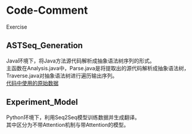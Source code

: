 # Code-Comment
Exercise
## ASTSeq_Generation
Java环境下，将Java方法源代码解析成抽象语法树序列的形式。<br>
主函数在Analysis.java中，Parse.java是将提取出的源代码解析成抽象语法树，Traverse.java对抽象语法树进行遍历输出序列。<br>
[代码中使用的原始数据](https://github.com/xing-hu/DeepCom)
## Experiment_Model
Python环境下，利用Seq2Seq模型训练数据并生成翻译。<br>
其中区分为不带Attention机制与带Attention的模型。
